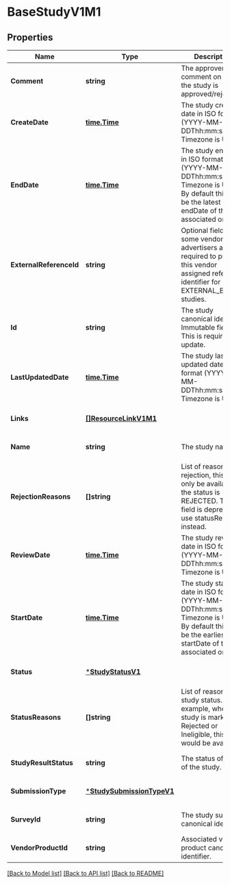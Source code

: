 # BaseStudyV1M1

## Properties
Name | Type | Description | Notes
------------ | ------------- | ------------- | -------------
**Comment** | **string** | The approver&#x27;s comment on why the study is approved/rejected. | [optional] [default to null]
**CreateDate** | [**time.Time**](time.Time.md) | The study creation date in ISO format (YYYY-MM-DDThh:mm:ssTZD). Timezone is UTC. | [optional] [default to null]
**EndDate** | [**time.Time**](time.Time.md) | The study end date in ISO format (YYYY-MM-DDThh:mm:ssTZD). Timezone is UTC. By default this will be the latest endDate of the associated orders. | [optional] [default to null]
**ExternalReferenceId** | **string** | Optional field. For some vendors, advertisers are required to provide this vendor assigned reference identifier for EXTERNAL_BILLING studies. | [optional] [default to null]
**Id** | **string** | The study canonical identifier. Immutable field. This is required for update. | [optional] [default to null]
**LastUpdatedDate** | [**time.Time**](time.Time.md) | The study last updated date in ISO format (YYYY-MM-DDThh:mm:ssTZD). Timezone is UTC. | [optional] [default to null]
**Links** | [**[]ResourceLinkV1M1**](ResourceLinkV1M1.md) |  | [optional] [default to null]
**Name** | **string** | The study name. | [optional] [default to null]
**RejectionReasons** | **[]string** | List of reasons for rejection, this will only be available if the status is REJECTED. This field is deprecated, use statusReasons instead. | [optional] [default to null]
**ReviewDate** | [**time.Time**](time.Time.md) | The study review date in ISO format (YYYY-MM-DDThh:mm:ssTZD). Timezone is UTC. | [optional] [default to null]
**StartDate** | [**time.Time**](time.Time.md) | The study start date in ISO format (YYYY-MM-DDThh:mm:ssTZD). Timezone is UTC. By default this will be the earliest startDate of the associated orders. | [optional] [default to null]
**Status** | [***StudyStatusV1**](StudyStatusV1.md) |  | [optional] [default to null]
**StatusReasons** | **[]string** | List of reasons for study status. For example, when study is marked Rejected or Ineligible, this field would be available. | [optional] [default to null]
**StudyResultStatus** | **string** | The status of result of the study. | [optional] [default to null]
**SubmissionType** | [***StudySubmissionTypeV1**](StudySubmissionTypeV1.md) |  | [optional] [default to null]
**SurveyId** | **string** | The study survey canonical identifier. | [optional] [default to null]
**VendorProductId** | **string** | Associated vendor product canonical identifier. | [optional] [default to null]

[[Back to Model list]](../README.md#documentation-for-models) [[Back to API list]](../README.md#documentation-for-api-endpoints) [[Back to README]](../README.md)

